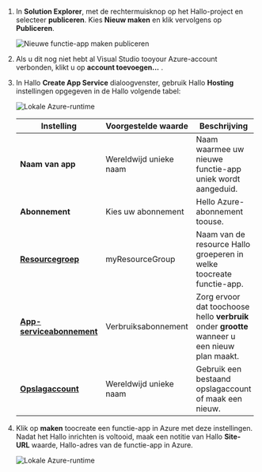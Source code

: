 1. In **Solution Explorer**, met de rechtermuisknop op het Hallo-project en selecteer **publiceren**. Kies **Nieuw maken** en klik vervolgens op **Publiceren**. 

    ![Nieuwe functie-app maken publiceren](./media/functions-vstools-publish/functions-vstools-publish-new-function-app.png)

2. Als u dit nog niet hebt al Visual Studio tooyour Azure-account verbonden, klikt u op **account toevoegen...** .  

3. In Hallo **Create App Service** dialoogvenster, gebruik Hallo **Hosting** instellingen opgegeven in de Hallo volgende tabel: 

    ![Lokale Azure-runtime](./media/functions-vstools-publish/functions-vstools-publish.png)

    | Instelling      | Voorgestelde waarde  | Beschrijving                                |
    | ------------ |  ------- | -------------------------------------------------- |
    | **Naam van app** | Wereldwijd unieke naam | Naam waarmee uw nieuwe functie-app uniek wordt aangeduid. |
    | **Abonnement** | Kies uw abonnement | Hello Azure-abonnement toouse. |
    | **[Resourcegroep](../articles/azure-resource-manager/resource-group-overview.md)** | myResourceGroup |  Naam van de resource Hallo groeperen in welke toocreate functie-app. |
    | **[App-serviceabonnement](../articles/azure-functions/functions-scale.md)** | Verbruiksabonnement | Zorg ervoor dat toochoose hello **verbruik** onder **grootte** wanneer u een nieuw plan maakt.  |
    | **[Opslagaccount](../articles/storage/common/storage-create-storage-account.md#create-a-storage-account)** | Wereldwijd unieke naam | Gebruik een bestaand opslagaccount of maak een nieuw.   |

4. Klik op **maken** toocreate een functie-app in Azure met deze instellingen. Nadat het Hallo inrichten is voltooid, maak een notitie van Hallo **Site-URL** waarde, Hallo-adres van de functie-app in Azure. 

    ![Lokale Azure-runtime](./media/functions-vstools-publish/functions-vstools-publish-profile.png)
